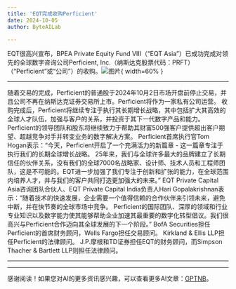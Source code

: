 ```yaml
---
title: 'EQT完成收购Perficient'
date: 2024-10-05
author: ByteAILab

---
```


EQT很高兴宣布，BPEA Private Equity Fund VIII（“EQT Asia”）已成功完成对领先的全球数字咨询公司Perficient, Inc.（纳斯达克股票代码：PRFT）（“Perficient”或“公司”）的收购。![图片](https://ai-techpark.com/wp-content/uploads/2024/10/EQT-960x540.jpg){ width=60% }

---

随着交易的完成，Perficient的普通股于2024年10月2日市场开盘前停止交易，并且公司不再在纳斯达克证券交易所上市。Perficient将作为一家私有公司运营。
收购完成后，Perficient将继续专注于执行其长期增长战略，其中包括扩大其高效的全球人才队伍，加强与客户的关系，并投资于其下一代数字产品和能力。Perficient的领导团队和股东将继续致力于帮助其财富500强客户提供超出客户期望、超越竞争对手并转变业务的数字解决方案。
Perficient首席执行官Tom Hogan表示：“今天，Perficient开启了一个充满活力的新篇章 - 这一篇章专注于执行我们的长期全球增长战略。 25年来，我们与全球许多最大的品牌建立了长期信任的伙伴关系，没有我们的全球7000名战略家、设计师、技术人员和工程师团队，这是不可能的。EQT进一步加强了我们专注于创新和扩张的能力，在全球范围内培养人才，并与我们的客户共同打造更加强大的未来。”
EQT Private Capital Asia咨询团队合伙人、EQT Private Capital India负责人Hari Gopalakrishnan表示：“随着技术的快速发展，企业需要一个值得信赖的合作伙伴来引领未来，避免中断，并在快节奏的全球市场中竞争。 Perficient的国际团队、深厚的领域和行业专业知识以及数字能力使其能够帮助企业加速其最重要的数字化转型倡议。我们很高兴与Perficient合作迈向其全球发展的下一个阶段。”
BofA Securities担任Perficient的首席财务顾问，Wells Fargo担任交易顾问。 Kirkland & Ellis LLP担任Perficient的法律顾问。 J.P.摩根和TD证券担任EQT的财务顾问，而Simpson Thacher & Bartlett LLP则担任法律顾问。

---
---
感谢阅读！如果您对AI的更多资讯感兴趣，可以查看更多AI文章：[GPTNB](https://gptnb.com)。